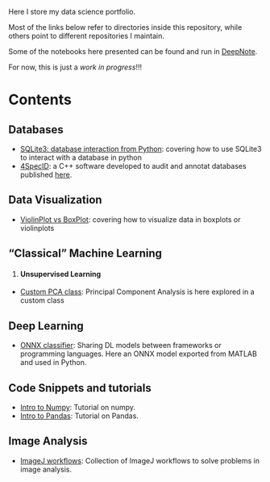 Here I store my data science portfolio. 

Most of the links below refer to directories inside this repository, while others point to different repositories I maintain.

Some of the notebooks here presented can be found and run in [DeepNote](https://deepnote.com/@econdesousa).


For now, this is just a *work in progress*!!!


# Contents
## Databases
   - [SQLite3: database interaction from Python](https://github.com/econdesousa/portfolio/blob/main/SQLite3-database-interaction-from-Python): covering how to use SQLite3 to interact with a database in python
   - [4SpecID](https://github.com/4specid/4specid): a C++ software developed to audit and annotat databases published [here](https://www.mdpi.com/2073-4425/12/1/61).
## Data Visualization
   - [ViolinPlot vs BoxPlot](https://github.com/econdesousa/portfolio/tree/main/DataVisualization/ViolinPlot_vs_BoxPlot): covering how to visualize data in boxplots or violinplots
## “Classical” Machine Learning
   1. #### Unsupervised Learning
   - [Custom PCA class](https://github.com/econdesousa/portfolio/blob/main/PCA): Principal Component Analysis is here explored in a custom class

## Deep Learning
   - [ONNX classifier](https://github.com/econdesousa/portfolio/blob/main/ONNXclassifier): Sharing DL models between frameworks or programming languages. Here an ONNX model exported from MATLAB and used in Python.

## Code Snippets and tutorials
   - [Intro to Numpy](https://github.com/econdesousa/portfolio/tree/main/Intro-to-numpy): Tutorial on numpy.
   - [Intro to Pandas](https://github.com/econdesousa/portfolio/tree/main/Intro-to-Pandas): Tutorial on Pandas.


## Image Analysis
   - [ImageJ workflows](https://github.com/econdesousa/ImageAnalysis): Collection of ImageJ workflows to solve problems in image analysis.

